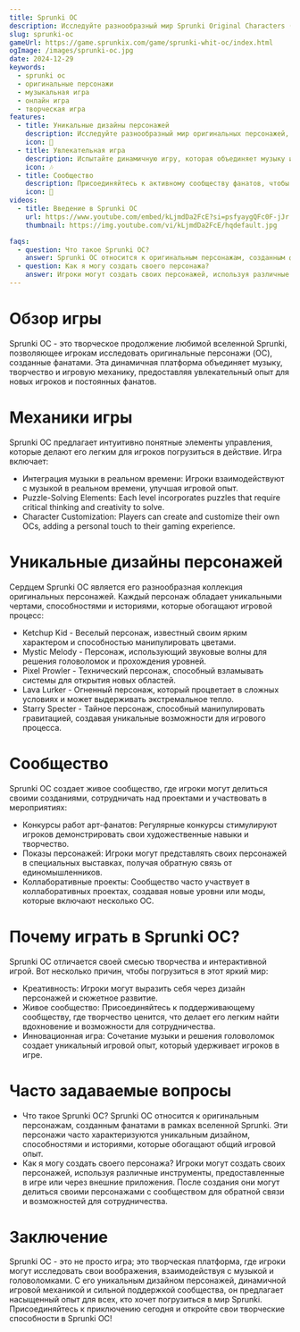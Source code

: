 ```yaml
---
title: Sprunki OC
description: Исследуйте разнообразный мир Sprunki Original Characters (OC), где творчество встречается с игровой механикой в уникальном музыкальном приключении.
slug: sprunki-oc
gameUrl: https://game.sprunkix.com/game/sprunki-whit-oc/index.html
ogImage: /images/sprunki-oc.jpg
date: 2024-12-29
keywords:
  - sprunki oc
  - оригинальные персонажи
  - музыкальная игра
  - онлайн игра
  - творческая игра
features:
  - title: Уникальные дизайны персонажей
    description: Исследуйте разнообразный мир оригинальных персонажей, каждый с уникальной историей и способностями.
    icon: 🌟
  - title: Увлекательная игра
    description: Испытайте динамичную игру, которая объединяет музыку и решение головоломок.
    icon: 🎶
  - title: Сообщество
    description: Присоединяйтесь к активному сообществу фанатов, чтобы делиться своими созданиями и участвовать в мероприятиях.
    icon: 🤝
videos:
  - title: Введение в Sprunki OC
    url: https://www.youtube.com/embed/kLjmdDa2FcE?si=psfyaygQFc0F-jJr
    thumbnail: https://img.youtube.com/vi/kLjmdDa2FcE/hqdefault.jpg

faqs:
  - question: Что такое Sprunki OC?
    answer: Sprunki OC относится к оригинальным персонажам, созданным фанатами в рамках вселенной Sprunki, часто характеризующимся уникальными дизайном и историями.
  - question: Как я могу создать своего персонажа?
    answer: Игроки могут создать своих персонажей, используя различные инструменты и делиться ими в сообществе для обратной связи и сотрудничества.
---
```


# Обзор игры

Sprunki OC - это творческое продолжение любимой вселенной Sprunki, позволяющее игрокам исследовать оригинальные персонажи (OC), созданные фанатами. Эта динамичная платформа объединяет музыку, творчество и игровую механику, предоставляя увлекательный опыт для новых игроков и постоянных фанатов.

# Механики игры

Sprunki OC предлагает интуитивно понятные элементы управления, которые делают его легким для игроков погрузиться в действие. Игра включает:

- Интеграция музыки в реальном времени: Игроки взаимодействуют с музыкой в реальном времени, улучшая игровой опыт.
- Puzzle-Solving Elements: Each level incorporates puzzles that require critical thinking and creativity to solve.
- Character Customization: Players can create and customize their own OCs, adding a personal touch to their gaming experience.

# Уникальные дизайны персонажей

Сердцем Sprunki OC является его разнообразная коллекция оригинальных персонажей. Каждый персонаж обладает уникальными чертами, способностями и историями, которые обогащают игровой процесс:

- Ketchup Kid - Веселый персонаж, известный своим ярким характером и способностью манипулировать цветами.
- Mystic Melody - Персонаж, использующий звуковые волны для решения головоломок и прохождения уровней.
- Pixel Prowler - Технический персонаж, способный взламывать системы для открытия новых областей.
- Lava Lurker - Огненный персонаж, который процветает в сложных условиях и может выдерживать экстремальное тепло.
- Starry Specter - Тайное персонаж, способный манипулировать гравитацией, создавая уникальные возможности для игрового процесса.

# Сообщество

Sprunki OC создает живое сообщество, где игроки могут делиться своими созданиями, сотрудничать над проектами и участвовать в мероприятиях:

- Конкурсы работ арт-фанатов: Регулярные конкурсы стимулируют игроков демонстрировать свои художественные навыки и творчество.
- Показы персонажей: Игроки могут представлять своих персонажей в специальных выставках, получая обратную связь от единомышленников.
- Коллаборативные проекты: Сообщество часто участвует в коллаборативных проектах, создавая новые уровни или моды, которые включают несколько OC.

# Почему играть в Sprunki OC?

Sprunki OC отличается своей смесью творчества и интерактивной игрой. Вот несколько причин, чтобы погрузиться в этот яркий мир:

- Креативность: Игроки могут выразить себя через дизайн персонажей и сюжетное развитие.
- Живое сообщество: Присоединяйтесь к поддерживающему сообществу, где творчество ценится, что делает его легким найти вдохновение и возможности для сотрудничества.
- Инновационная игра: Сочетание музыки и решения головоломок создает уникальный игровой опыт, который удерживает игроков в игре.

# Часто задаваемые вопросы

- Что такое Sprunki OC?
  Sprunki OC относится к оригинальным персонажам, созданным фанатами в рамках вселенной Sprunki. Эти персонажи часто характеризуются уникальным дизайном, способностями и историями, которые обогащают общий игровой опыт.
- Как я могу создать своего персонажа?
  Игроки могут создать своих персонажей, используя различные инструменты, предоставленные в игре или через внешние приложения. После создания они могут делиться своими персонажами с сообществом для обратной связи и возможностей для сотрудничества.

# Заключение

Sprunki OC - это не просто игра; это творческая платформа, где игроки могут исследовать свои воображения, взаимодействуя с музыкой и головоломками. С его уникальным дизайном персонажей, динамичной игровой механикой и сильной поддержкой сообщества, он предлагает насыщенный опыт для всех, кто хочет погрузиться в мир Sprunki.
Присоединяйтесь к приключению сегодня и откройте свои творческие способности в Sprunki OC!
